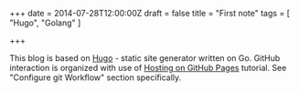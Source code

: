 +++
date = 2014-07-28T12:00:00Z
draft = false
title = "First note"
tags = [ "Hugo", "Golang" ]

+++

This blog is based on [Hugo](http://hugo.spf13.com/) - static site generator written on Go. GitHub interaction is organized with use of [Hosting on GitHub Pages](http://hugo.spf13.com/tutorials/github_pages_blog) tutorial. See "Configure git Workflow" section specifically.
